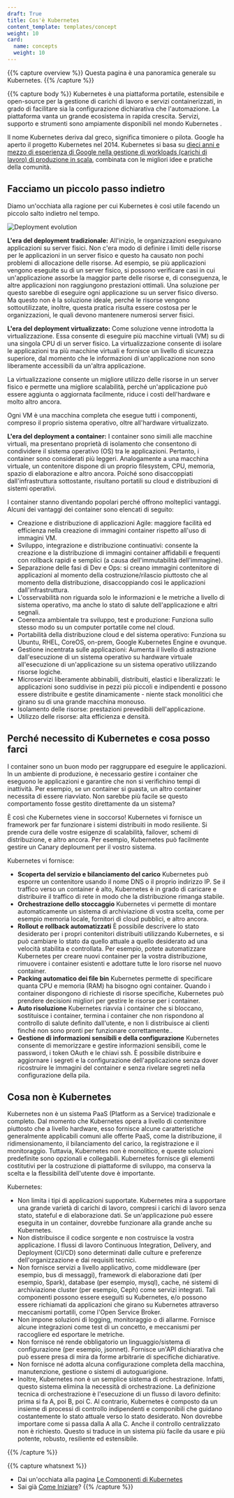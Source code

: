 ```yaml
---
draft: True
title: Cos'è Kubernetes
content_template: templates/concept
weight: 10
card:
  name: concepts
  weight: 10
---
```

<meta charset="utf-8" />

{{% capture overview %}}
Questa pagina è una panoramica generale su Kubernetes.
{{% /capture %}}

{{% capture body %}}
Kubernetes è una piattaforma portatile, estensibile e open-source per la gestione di carichi di lavoro e servizi containerizzati, in grado di facilitare sia la configurazione dichiarativa che l'automazione. La piattaforma vanta un grande ecosistema in rapida crescita. Servizi, supporto e strumenti sono ampiamente disponibili nel mondo Kubernetes .

Il nome Kubernetes deriva dal greco, significa timoniere o pilota. Google ha aperto il progetto Kubernetes nel 2014. Kubernetes si basa su [dieci anni e mezzo di esperienza di Google nella gestione di workloads (carichi di lavoro) di produzione in scala](https://ai.google/research/pubs/pub43438), combinata con le migliori idee e pratiche della comunità.

## Facciamo un piccolo passo indietro
Diamo un'occhiata alla ragione per cui Kubernetes è così utile facendo un piccolo salto indietro nel tempo.

![Deployment evolution](/images/docs/Container_Evolution.svg)

**L'era del deployment tradizionale:**
All'inizio, le organizzazioni eseguivano applicazioni su server fisici. Non c'era modo di definire i limiti delle risorse per le applicazioni in un server fisico e questo ha causato non pochi problemi di allocazione delle risorse. Ad esempio, se più applicazioni vengono eseguite su di un server fisico, si possono verificare casi in cui un'applicazione assorbe la maggior parte delle risorse e, di conseguenza, le altre applicazioni non raggiungono prestazioni ottimali. Una soluzione per questo sarebbe di eseguire ogni applicazione su un server fisico diverso. Ma questo non è la soluzione ideale, perché le risorse vengono sottoutilizzate, inoltre, questa pratica risulta essere costosa per le organizzazioni, le quali devono mantenere numerosi server fisici.

**L'era del deployment virtualizzato:**  Come soluzione venne introdotta la virtualizzazione. Essa consente di eseguire più macchine virtuali (VM) su di una singola CPU di un server fisico. La virtualizzazione consente di isolare le applicazioni tra più macchine virtuali e fornisce un livello di sicurezza superiore, dal momento che le informazioni di un'applicazione non sono liberamente accessibili da un'altra applicazione.

La virtualizzazione consente un migliore utilizzo delle risorse in un server fisico e permette una migliore scalabilità, perché un'applicazione può essere aggiunta o aggiornata facilmente, riduce i costi dell'hardware e molto altro ancora.

Ogni VM è una macchina completa che esegue tutti i componenti, compreso il proprio sistema operativo, oltre all'hardware virtualizzato.

**L'era del deployment a container:** I container sono simili alle macchine virtuali, ma presentano proprietà di isolamento che consentono di condividere il sistema operativo (OS) tra le applicazioni. Pertanto, i container sono considerati più leggeri. Analogamente a una macchina virtuale, un contenitore dispone di un proprio filesystem, CPU, memoria, spazio di elaborazione e altro ancora. Poiché sono disaccoppiati dall'infrastruttura sottostante, risultano portatili su cloud e distribuzioni di sistemi operativi.

I container stanno diventando popolari perché offrono molteplici vantaggi. Alcuni dei vantaggi dei container sono elencati di seguito:

* Creazione e distribuzione di applicazioni Agile: maggiore facilità ed efficienza nella creazione di immagini container rispetto all'uso di immagini VM.
* Sviluppo, integrazione e distribuzione continuativi: consente la creazione e la distribuzione di immagini container affidabili e frequenti con rollback rapidi e semplici (a causa dell'immutabilità dell'immagine).
* Separazione delle fasi di Dev e Ops: si creano immagini contenitore di applicazioni al momento della costruzione/rilascio piuttosto che al momento della distribuzione, disaccoppiando così le applicazioni dall'infrastruttura.
* L'osservabilità non riguarda solo le informazioni e le metriche a livello di sistema operativo, ma anche lo stato di salute dell'applicazione e altri segnali.
* Coerenza ambientale tra sviluppo, test e produzione: Funziona sullo stesso modo su un computer portatile come nel cloud.
* Portabilità della distribuzione cloud e del sistema operativo: Funziona su Ubuntu, RHEL, CoreOS, on-prem, Google Kubernetes Engine e ovunque.
* Gestione incentrata sulle applicazioni: Aumenta il livello di astrazione dall'esecuzione di un sistema operativo su hardware virtuale all'esecuzione di un'applicazione su un sistema operativo utilizzando risorse logiche.
* Microservizi liberamente abbinabili, distribuiti, elastici e liberalizzati: le applicazioni sono suddivise in pezzi più piccoli e indipendenti e possono essere distribuite e gestite dinamicamente - niente stack monolitici che girano su di una grande macchina monouso.
* Isolamento delle risorse: prestazioni prevedibili dell'applicazione.
* Utilizzo delle risorse: alta efficienza e densità.

## Perché necessito di Kubernetes e cosa posso farci

I container sono un buon modo per raggruppare ed eseguire le applicazioni. In un ambiente di produzione, è necessario gestire i container che eseguono le applicazioni e garantire che non si verifichino tempi di inattività. Per esempio, se un container si guasta, un altro container necessita di essere riavviato. Non sarebbe più facile se questo comportamento fosse gestito direttamente da un sistema?

È così che Kubernetes viene in soccorso! Kubernetes vi fornisce un framework per far funzionare i sistemi distribuiti in modo resiliente. Si prende cura delle vostre esigenze di scalabilità, failover, schemi di distribuzione, e altro ancora. Per esempio, Kubernetes può facilmente gestire un Canary deploument per il vostro sistema.

Kubernetes vi fornisce:

* **Scoperta del servizio e bilanciamento del carico**
Kubernetes può esporre un contenitore usando il nome DNS o il proprio indirizzo IP. Se il traffico verso un container è alto, Kubernetes è in grado di caricare e distribuire il traffico di rete in modo che la distribuzione rimanga stabile.
* **Orchestrazione dello stoccaggio**
Kubernetes vi permette di montare automaticamente un sistema di archiviazione di vostra scelta, come per esempio memoria locale, fornitori di cloud pubblici, e altro ancora.
* **Rollout e rollback automatizzati**
È possibile descrivere lo stato desiderato per i propri contenitori distribuiti utilizzando Kubernetes, e si può cambiare lo stato da quello attuale a quello desiderato ad una velocità stabilita e controllata. Per esempio, potete automatizzare Kubernetes per creare nuovi container per la vostra distribuzione, rimuovere i container esistenti e adottare tutte le loro risorse nel nuovo container.
* **Packing automatico dei file bin**
Kubernetes permette di specificare quanta CPU e memoria (RAM) ha bisogno ogni container. Quando i container dispongono di richieste di risorse specifiche, Kubernetes può prendere decisioni migliori per gestire le risorse per i container.
* **Auto risoluzione**
Kubernetes riavvia i container che si bloccano, sostituisce i container, termina i container che non rispondono al controllo di salute definito dall'utente, e non li distribuisce ai clienti finché non sono pronti per funzionare correttamente..
* **Gestione di informazioni sensibili e della configurazione**
Kubernetes consente di memorizzare e gestire informazioni sensibili, come le password, i token OAuth e le chiavi ssh. È possibile distribuire e aggiornare i segreti e la configurazione dell'applicazione senza dover ricostruire le immagini del container e senza rivelare segreti nella configurazione della pila.

## Cosa non è Kubernetes

Kubernetes non è un sistema PaaS (Platform as a Service) tradizionale e completo. Dal momento che Kubernetes opera a livello di contenitore piuttosto che a livello hardware, esso fornisce alcune caratteristiche generalmente applicabili comuni alle offerte PaaS, come la distribuzione, il ridimensionamento, il bilanciamento del carico, la registrazione e il monitoraggio. Tuttavia, Kubernetes non è monolitico, e queste soluzioni predefinite sono opzionali e collegabili. Kubernetes fornisce gli elementi costitutivi per la costruzione di piattaforme di sviluppo, ma conserva la scelta e la flessibilità dell'utente dove è importante.

Kubernetes:

* Non limita i tipi di applicazioni supportate. Kubernetes mira a supportare una grande varietà di carichi di lavoro, compresi i carichi di lavoro senza stato, stateful e di elaborazione dati. Se un'applicazione può essere eseguita in un container, dovrebbe funzionare alla grande anche su Kubernetes.
* Non distribuisce il codice sorgente e non costruisce la vostra applicazione. I flussi di lavoro Continuous Integration, Delivery, and Deployment (CI/CD) sono determinati dalle culture e preferenze dell'organizzazione e dai requisiti tecnici.
* Non fornisce servizi a livello applicativo, come middleware (per esempio, bus di messaggi), framework di elaborazione dati (per esempio, Spark), database (per esempio, mysql), cache, né sistemi di archiviazione cluster (per esempio, Ceph) come servizi integrati. Tali componenti possono essere eseguiti su Kubernetes, e/o possono essere richiamati da applicazioni che girano su Kubernetes attraverso meccanismi portatili, come l'Open Service Broker.
* Non impone soluzioni di logging, monitoraggio o di allarme. Fornisce alcune integrazioni come test di un concetto, e meccanismi per raccogliere ed esportare le metriche.
* Non fornisce né rende obbligatorio un linguaggio/sistema di configurazione (per esempio, jsonnet). Fornisce un'API dichiarativa che può essere presa di mira da forme arbitrarie di specifiche dichiarative.
* Non fornisce né adotta alcuna configurazione completa della macchina, manutenzione, gestione o sistemi di autoguarigione.
* Inoltre, Kubernetes non è un semplice sistema di orchestrazione. Infatti, questo sistema elimina la necessità di orchestrazione. La definizione tecnica di orchestrazione è l'esecuzione di un flusso di lavoro definito: prima si fa A, poi B, poi C. Al contrario, Kubernetes è composto da un insieme di processi di controllo indipendenti e componibili che guidano costantemente lo stato attuale verso lo stato desiderato. Non dovrebbe importare come si passa dalla A alla C. Anche il controllo centralizzato non è richiesto. Questo si traduce in un sistema più facile da usare e più potente, robusto, resiliente ed estensibile.

{{% /capture %}}

{{% capture whatsnext %}}
*   Dai un'occhiata alla pagina [Le Componenti di Kubernetes](/docs/concepts/overview/components/)
*   Sai già [Come Iniziare](/docs/setup/)?
{{% /capture %}}
